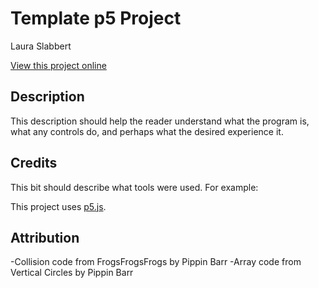 # Template p5 Project

Laura Slabbert

[View this project online](URL_FOR_THE_RUNNING_PROJECT)

## Description

This description should help the reader understand what the program is, what any controls do, and perhaps what the desired experience it.

## Credits

This bit should describe what tools were used. For example:

This project uses [p5.js](https://p5js.org).

## Attribution

-Collision code from FrogsFrogsFrogs by Pippin Barr
-Array code from Vertical Circles by Pippin Barr

